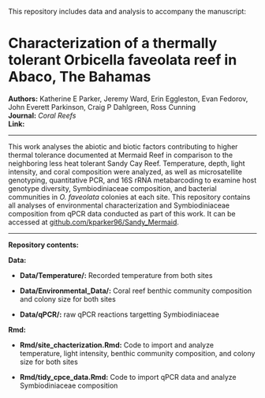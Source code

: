 This repository includes data and analysis to accompany the manuscript:


# Characterization of a thermally tolerant Orbicella faveolata reef in Abaco, The Bahamas

**Authors:** Katherine E Parker, Jeremy Ward, Erin Eggleston, Evan Fedorov, John Everett Parkinson, Craig P Dahlgreen, Ross Cunning  
**Journal:** *Coral Reefs*  
**Link:**

---
This work analyses the abiotic and biotic factors contributing to higher thermal tolerance documented at Mermaid Reef in comparison to the neighboring less heat tolerant Sandy Cay Reef. Temperature, depth, light intensity, and coral composition were analyzed, as well as microsatellite genotyping, quantitative PCR, and 16S rRNA metabarcoding to examine host genotype diversity, Symbiodiniaceae composition, and bacterial communities in *O. faveolata* colonies at each site. This repository contains all analyses of environmental characterization and Symbiodiniaceae composition from qPCR data conducted as part of this work. It can be accessed at [github.com/kparker96/Sandy_Mermaid](https://github.com/kparker96/Sandy_Mermaid).

---
**Repository contents:**  
  
**Data:**  
  
* **Data/Temperature/:** Recorded temperature from both sites

* **Data/Environmental_Data/:** Coral reef benthic community composition and colony size for both sites
*  **Data/qPCR/:** raw qPCR reactions targetting Symbiodiniaceae  

**Rmd:** 

* **Rmd/site_chacterization.Rmd:** Code to import and analyze temperature, light intensity, benthic community composition, and colony size for both sites 

* **Rmd/tidy_cpce_data.Rmd:** Code to import qPCR data and analyze Symbiodiniaceae composition 


